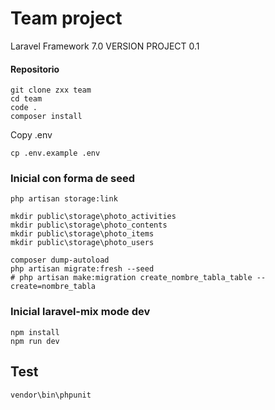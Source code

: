 # Team project

Laravel Framework 7.0
VERSION PROJECT 0.1

#### Repositorio
```shell
git clone zxx team
cd team
code .
composer install
```

Copy .env
```shell
cp .env.example .env
```

### Inicial con forma de seed
```shell
php artisan storage:link

mkdir public\storage\photo_activities
mkdir public\storage\photo_contents
mkdir public\storage\photo_items
mkdir public\storage\photo_users

composer dump-autoload
php artisan migrate:fresh --seed
# php artisan make:migration create_nombre_tabla_table --create=nombre_tabla
```

### Inicial laravel-mix mode dev
```shell
npm install
npm run dev
```

## Test
```shell
vendor\bin\phpunit
```

<!-- #### Inicial laravel-mix mode produccion
```shell
npm install
npm run prod
``` -->

<!-- Initial
```shell
php artisan migrate:refresh
composer dump-autoload
php artisan db:seed
``` -->


<!-- 

#### Translate
add to lang -> t.php
```shell
trans('t.message.success.create')
``` -->

<!-- Tamaños https://laravel.com/docs/4.2/schema -->
<!-- https://stackoverflow.com/questions/2023481/mysql-large-varchar-vs-text -->




<!-- TEST -->
<!-- https://medium.com/@tonyfrenzy/part-2-testing-model-relationships-in-laravel-basic-8b606dd36c02 -->

<!-- 

vendor\bin\phpunit

 -->

 <!-- https://www.twilio.com/blog/unit-testing-laravel-api-phpunit 
 
 https://styde.net/solicitudes-http-con-axios/

 https://freesfx.co.uk/Default.aspx

 
https://www.nigmacode.com/laravel/Subir-proyecto-laravel-a-hosting
 -->